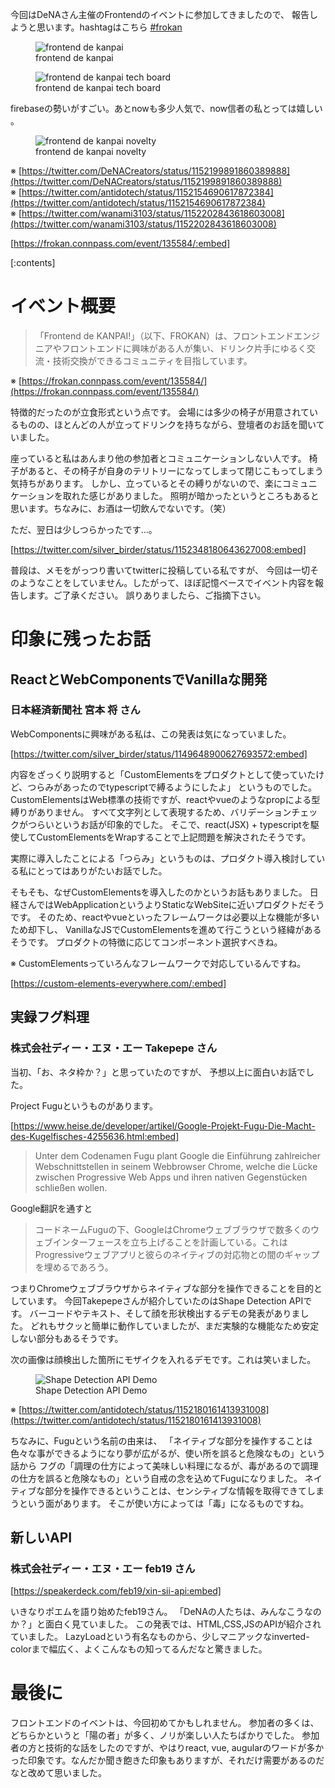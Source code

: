 <!-- 
title: 【増枠】Frontend de KANPAI! #7 - Going on 令和 - 2019年7月19日参加レポート
date: 2019-07-20T15:17:31+09:00
draft: false
description: description
image: 
icon: 😎
-->

今回はDeNAさん主催のFrontendのイベントに参加してきましたので、
報告しようと思います。hashtagはこちら [#frokan](https://twitter.com/hashtag/frokan)

<figure title="frontend de kanpai">
<img alt="frontend de kanpai" src="https://res.cloudinary.com/silverbirder/image/upload/v1613819448/silver-birder.github.io/blog/20190720095423.jpg">
<figcaption>frontend de kanpai</figcaption>
</figure>

<figure title="frontend de kanpai tech board">
<img alt="frontend de kanpai tech board" src="https://res.cloudinary.com/silverbirder/image/upload/v1614429379/silver-birder.github.io/blog/frontend_de_kanpai_tech_board.jpg">
<figcaption>frontend de kanpai tech board</figcaption>
</figure>

firebaseの勢いがすごい。あとnowも多少人気で、now信者の私とっては嬉しい 。
<figure title="frontend de kanpai novelty">
<img alt="frontend de kanpai novelty" src="https://res.cloudinary.com/silverbirder/image/upload/v1614429431/silver-birder.github.io/blog/frontend_de_kanpai_novelty.jpg">
<figcaption>frontend de kanpai novelty</figcaption>
</figure> 

※ [https://twitter.com/DeNACreators/status/1152199891860389888](https://twitter.com/DeNACreators/status/1152199891860389888)  
※ [https://twitter.com/antidotech/status/1152154690617872384](https://twitter.com/antidotech/status/1152154690617872384)  
※ [https://twitter.com/wanami3103/status/1152202843618603008](https://twitter.com/wanami3103/status/1152202843618603008)  

[https://frokan.connpass.com/event/135584/:embed]

[:contents]

# イベント概要
> 「Frontend de KANPAI!」（以下、FROKAN）は、フロントエンドエンジニアやフロントエンドに興味がある人が集い、ドリンク片手にゆるく交流・技術交換ができるコミュニティを目指しています。

※ [https://frokan.connpass.com/event/135584/](https://frokan.connpass.com/event/135584/)

特徴的だったのが立食形式という点です。
会場には多少の椅子が用意されているものの、ほとんどの人が立ってドリンクを持ちながら、登壇者のお話を聞いていました。

座っていると私はあんまり他の参加者とコミュニケーションしない人です。
椅子があると、その椅子が自身のテリトリーになってしまって閉じこもってしまう気持ちがあります。
しかし、立っているとその縛りがないので、楽にコミュニケーションを取れた感じがありました。
照明が暗かったというところもあると思います。ちなみに、お酒は一切飲んでないです。（笑）

ただ、翌日は少しつらかったです...。

[https://twitter.com/silver_birder/status/1152348180643627008:embed]

普段は、メモをがっつり書いてtwitterに投稿している私ですが、
今回は一切そのようなことをしていません。したがって、ほぼ記憶ベースでイベント内容を報告します。ご了承ください。
誤りありましたら、ご指摘下さい。

# 印象に残ったお話
## ReactとWebComponentsでVanillaな開発
### 日本経済新聞社 宮本 将 さん
WebComponentsに興味がある私は、この発表は気になっていました。

[https://twitter.com/silver_birder/status/1149648900627693572:embed]

内容をざっくり説明すると「CustomElementsをプロダクトとして使っていたけど、つらみがあったのでtypescriptで縛るようにしたよ」
というものでした。CustomElementsはWeb標準の技術ですが、reactやvueのようなpropによる型縛りがありません。
すべて文字列として表現するため、バリデーションチェックがつらいというお話が印象的でした。
そこで、react(JSX) + typescriptを駆使してCustomElementsをWrapすることで上記問題を解決されたそうです。

実際に導入したことによる「つらみ」というものは、プロダクト導入検討している私にとってはありがたいお話でした。
  
そもそも、なぜCustomElementsを導入したのかというお話もありました。
日経さんではWebApplicationというよりStaticなWebSiteに近いプロダクトだそうです。
そのため、reactやvueといったフレームワークは必要以上な機能が多いため却下し、
VanillaなJSでCustomElementsを進めて行こうという経緯があるそうです。
プロダクトの特徴に応じてコンポーネント選択すべきね。

※ CustomElementsっていろんなフレームワークで対応しているんですね。

[https://custom-elements-everywhere.com/:embed]

## 実録フグ料理
### 株式会社ディー・エヌ・エー Takepepe さん
当初、「お、ネタ枠か？」と思っていたのですが、
予想以上に面白いお話でした。

Project Fuguというものがあります。

[https://www.heise.de/developer/artikel/Google-Projekt-Fugu-Die-Macht-des-Kugelfisches-4255636.html:embed]

> Unter dem Codenamen Fugu plant Google die Einführung zahlreicher Webschnittstellen in seinem Webbrowser Chrome, welche die Lücke zwischen Progressive Web Apps und ihren nativen Gegenstücken schließen wollen.

Google翻訳を通すと

> コードネームFuguの下、GoogleはChromeウェブブラウザで数多くのウェブインターフェースを立ち上げることを計画している。これはProgressiveウェブアプリと彼らのネイティブの対応物との間のギャップを埋めるであろう。

つまりChromeウェブブラウザからネイティブな部分を操作できることを目的としています。
今回Takepepeさんが紹介していたのはShape Detection APIです。
バーコードやテキスト、そして顔を形状検出するデモの発表がありました。
どれもサクッと簡単に動作していましたが、まだ実験的な機能なため安定しない部分もあるそうです。

次の画像は顔検出した箇所にモザイクを入れるデモです。これは笑いました。

<figure title="Shape Detection API Demo">
<img alt="Shape Detection API Demo" src="https://res.cloudinary.com/silverbirder/image/upload/v1614429340/silver-birder.github.io/blog/Shape_Detection_API_Demo.jpg">
<figcaption>Shape Detection API Demo</figcaption>
</figure>

※ [https://twitter.com/antidotech/status/1152180161413931008](https://twitter.com/antidotech/status/1152180161413931008)

ちなみに、Fuguという名前の由来は、
「ネイティブな部分を操作することは色々な事ができるようになり夢が広がるが、使い所を誤ると危険なもの」という話から
フグの「調理の仕方によって美味しい料理になるが、毒があるので調理の仕方を誤ると危険なもの」という自戒の念を込めてFuguになりました。
ネイティブな部分を操作できるということは、センシティブな情報を取得できてしまうという面があります。
そこが使い方によっては「毒」になるものですね。

## 新しいAPI
### 株式会社ディー・エヌ・エー feb19 さん
[https://speakerdeck.com/feb19/xin-sii-api:embed]

いきなりポエムを語り始めたfeb19さん。
「DeNAの人たちは、みんなこうなのか？」と面白く見ていました。
この発表では、HTML,CSS,JSのAPIが紹介されていました。
LazyLoadという有名なものから、少しマニアックなinverted-colorまで幅広く、よくこんなもの知ってるんだなと驚きました。

# 最後に
フロントエンドのイベントは、今回初めてかもしれません。 参加者の多くは、どちらかというと「陽の者」が多く、ノリが楽しい人たちばかりでした。 参加者の方と技術的な話をしたのですが、やはりreact, vue, augularのワードが多かった印象です。なんだか聞き飽きた印象もありますが、それだけ需要があるのだなと改めて思いました。
